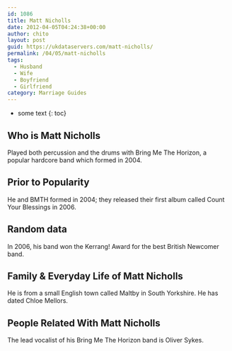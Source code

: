 ```yaml
---
id: 1086
title: Matt Nicholls
date: 2012-04-05T04:24:38+00:00
author: chito
layout: post
guid: https://ukdataservers.com/matt-nicholls/
permalink: /04/05/matt-nicholls
tags:
  - Husband
  - Wife
  - Boyfriend
  - Girlfriend
category: Marriage Guides
---
```


* some text
{: toc}
          
          
## Who is  Matt Nicholls
                  
                  
                  
Played both percussion and the drums with Bring Me The Horizon, a popular hardcore band which formed in 2004.
                  
                
                
                
## Prior to Popularity 
                  
                  
                  
He and BMTH formed in 2004; they released their first album called Count Your Blessings in 2006.
                  
                
                
                
## Random data 
                  
                  
                  
In 2006, his band won the Kerrang! Award for the best British Newcomer band.
                  
                
                
                
## Family & Everyday Life of Matt Nicholls
                  
                  
                  
He is from a small English town called Maltby in South Yorkshire. He has dated Chloe Mellors.
                  
                
                
                
## People Related With  Matt Nicholls
                  
                  
                  
The lead vocalist of his Bring Me The Horizon band is Oliver Sykes.
                  
                
              
            
          
          
          
    
    
  
